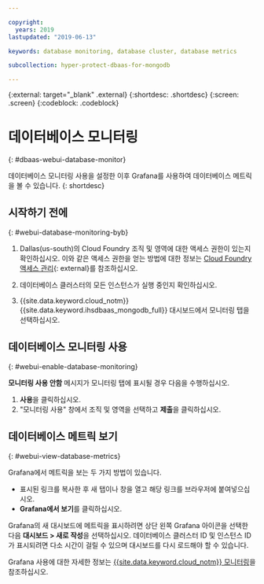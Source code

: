 ```yaml
---

copyright:
  years: 2019
lastupdated: "2019-06-13"

keywords: database monitoring, database cluster, database metrics

subcollection: hyper-protect-dbaas-for-mongodb

---
```


{:external: target="_blank" .external}
{:shortdesc: .shortdesc}
{:screen: .screen}
{:codeblock: .codeblock}


# 데이터베이스 모니터링
{: #dbaas-webui-database-monitor}

데이터베이스 모니터링 사용을 설정한 이후 Grafana를 사용하여 데이터베이스 메트릭을 볼 수 있습니다.
{: shortdesc}

## 시작하기 전에
{: #webui-database-monitoring-byb}

1.  Dallas(us-south)의 Cloud Foundry 조직 및 영역에 대한 액세스 권한이 있는지 확인하십시오.
    이와 같은 액세스 권한을 얻는 방법에 대한 정보는 [Cloud Foundry 액세스 관리](https://cloud.ibm.com/docs/iam?topic=iam-mngcf#mngcf){: external}를 참조하십시오.

2.  데이터베이스 클러스터의 모든 인스턴스가 실행 중인지 확인하십시오.

3.  {{site.data.keyword.cloud_notm}} {{site.data.keyword.ihsdbaas_mongodb_full}} 대시보드에서 모니터링 탭을 선택하십시오.

## 데이터베이스 모니터링 사용
{: #webui-enable-database-monitoring}

**모니터링 사용 안함** 메시지가 모니터링 탭에 표시될 경우 다음을 수행하십시오.

1. **사용**을 클릭하십시오.
2. "모니터링 사용" 창에서 조직 및 영역을 선택하고 **제출**을 클릭하십시오.


## 데이터베이스 메트릭 보기
{: #webui-view-database-metrics}

Grafana에서 메트릭을 보는 두 가지 방법이 있습니다.

- 표시된 링크를 복사한 후 새 탭이나 창을 열고 해당 링크를 브라우저에 붙여넣으십시오.
- **Grafana에서 보기**를 클릭하십시오.

Grafana의 새 대시보드에 메트릭을 표시하려면 상단 왼쪽 Grafana 아이콘을 선택한 다음 **대시보드 > 새로 작성**을 선택하십시오.
데이터베이스 클러스터 ID 및 인스턴스 ID가 표시되려면 다소 시간이 걸릴 수 있으며 대시보드를 다시 로드해야 할 수 있습니다.

Grafana 사용에 대한 자세한 정보는 [{{site.data.keyword.cloud_notm}} 모니터링](/docs/services/cloud-monitoring?topic=cloud-monitoring-getting-started)을 참조하십시오.
